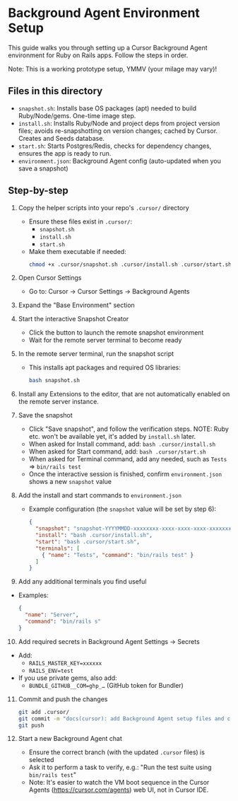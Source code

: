 # Background Agent Environment Setup

This guide walks you through setting up a Cursor Background Agent environment for Ruby on Rails apps. Follow the steps in order.

Note: This is a working prototype setup, YMMV (your milage may vary)!

## Files in this directory
- `snapshot.sh`: Installs base OS packages (apt) needed to build Ruby/Node/gems. One-time image step.
- `install.sh`: Installs Ruby/Node and project deps from project version files; avoids re-snapshotting on version changes; cached by Cursor. Creates and Seeds database.
- `start.sh`: Starts Postgres/Redis, checks for dependency changes, ensures the app is ready to run.
- `environment.json`: Background Agent config (auto-updated when you save a snapshot)

## Step-by-step
1) Copy the helper scripts into your repo's `.cursor/` directory
   - Ensure these files exist in `.cursor/`:
     - `snapshot.sh`
     - `install.sh`
     - `start.sh`
   - Make them executable if needed:
     ```bash
     chmod +x .cursor/snapshot.sh .cursor/install.sh .cursor/start.sh
     ```

2) Open Cursor Settings
   - Go to: Cursor → Cursor Settings → Background Agents

3) Expand the "Base Environment" section

4) Start the interactive Snapshot Creator
   - Click the button to launch the remote snapshot environment
   - Wait for the remote server terminal to become ready

5) In the remote server terminal, run the snapshot script
   - This installs apt packages and required OS libraries:
     ```bash
     bash snapshot.sh
     ```
6) Install any Extensions to the editor, that are not automatically enabled on the remote server instance.

7) Save the snapshot
   - Click "Save snapshot", and follow the verification steps. NOTE: Ruby etc. won't be available yet, it's added by `install.sh` later.
   - When asked for Install command, add: `bash .cursor/install.sh`
   - When asked for Start command, add: `bash .cursor/start.sh`
   - When asked for Terminal command, add any needed, such as `Tests` => `bin/rails test`
   - Once the interactive session is finished, confirm `environment.json` shows a new `snapshot` value

8) Add the install and start commands to `environment.json`
   - Example configuration (the `snapshot` value will be set by step 6):
     ```json
     {
       "snapshot": "snapshot-YYYYMMDD-xxxxxxxx-xxxx-xxxx-xxxx-xxxxxxxxxxxx",
       "install": "bash .cursor/install.sh",
       "start": "bash .cursor/start.sh",
       "terminals": [
         { "name": "Tests", "command": "bin/rails test" }
       ]
     }
     ```

9)  Add any additional terminals you find useful
   - Examples:
     ```json
     {
       "name": "Server",
       "command": "bin/rails s"
     }
     ```

10) Add required secrets in Background Agent Settings → Secrets
   - Add:
     - `RAILS_MASTER_KEY=xxxxxx`
     - `RAILS_ENV=test`
   - If you use private gems, also add:
     - `BUNDLE_GITHUB__COM=ghp_…` (GitHub token for Bundler)

11) Commit and push the changes
    ```bash
    git add .cursor/
    git commit -m "docs(cursor): add Background Agent setup files and config"
    git push
    ```

12) Start a new Background Agent chat
    - Ensure the correct branch (with the updated `.cursor` files) is selected
    - Ask it to perform a task to verify, e.g.:
      "Run the test suite using `bin/rails test`"
    - Note: It's easier to watch the VM boot sequence in the Cursor Agents (https://cursor.com/agents) web UI, not in Cursor IDE.
